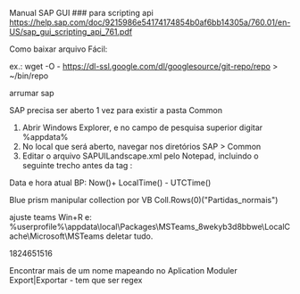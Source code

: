 Manual SAP GUI ### para scripting api https://help.sap.com/doc/9215986e54174174854b0af6bb14305a/760.01/en-US/sap_gui_scripting_api_761.pdf

Como baixar arquivo Fácil:

ex.: wget -O - https://dl-ssl.google.com/dl/googlesource/git-repo/repo > ~/bin/repo

arrumar sap

SAP precisa ser aberto 1 vez para existir a pasta Common
1. Abrir Windows Explorer, e no campo de pesquisa superior digitar %appdata%
2. No local que será aberto, navegar nos diretórios SAP > Common
3. Editar o arquivo SAPUILandscape.xml pelo Notepad, incluindo o
seguinte trecho antes da tag <Includes>:

Data e hora atual BP: Now()+ LocalTime() - UTCTime()

Blue prism manipular collection por VB Coll.Rows(0)("Partidas_normais")

ajuste teams Win+R e: %userprofile%\appdata\local\Packages\MSTeams_8wekyb3d8bbwe\LocalCache\Microsoft\MSTeams
deletar tudo.

1824651516

Encontrar mais de um nome mapeando no Aplication Moduler Export|Exportar - tem que ser regex
